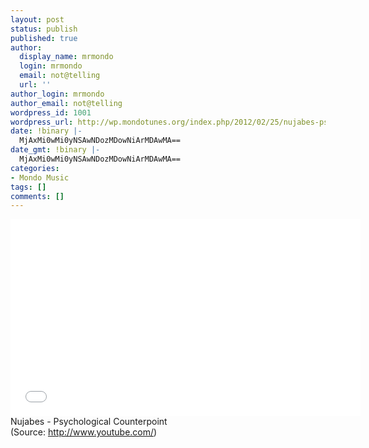 ```yaml
---
layout: post
status: publish
published: true
author:
  display_name: mrmondo
  login: mrmondo
  email: not@telling
  url: ''
author_login: mrmondo
author_email: not@telling
wordpress_id: 1001
wordpress_url: http://wp.mondotunes.org/index.php/2012/02/25/nujabes-psychological-counterpoint/
date: !binary |-
  MjAxMi0wMi0yNSAwNDozMDowNiArMDAwMA==
date_gmt: !binary |-
  MjAxMi0wMi0yNSAwNDozMDowNiArMDAwMA==
categories:
- Mondo Music
tags: []
comments: []
---
```

<iframe width="560" height="315" src="//www.youtube.com/embed/s5tGkMHSPqk" frameborder="0"> </iframe>
Nujabes - Psychological Counterpoint
<div class="attribution">(<span>Source:</span> <a href="http://www.youtube.com/">http://www.youtube.com/</a>)</div>
